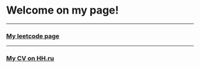 # Welcome on my page!

---
### [My leetcode page](https://leetcode.com/voylenkong)

---
### [My CV on HH.ru](https://leetcode.com/voylenkong)


<!--
**voylenkong/voylenkong** is a ✨ _special_ ✨ repository because its `README.md` (this file) appears on your GitHub profile.

Here are some ideas to get you started:

- 🔭 I’m currently working on ...
- 🌱 I’m currently learning ...
- 👯 I’m looking to collaborate on ...
- 🤔 I’m looking for help with ...
- 💬 Ask me about ...
- 📫 How to reach me: ...
- 😄 Pronouns: ...
- ⚡ Fun fact: ...
-->
